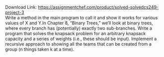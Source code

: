 Download Link: https://assignmentchef.com/product/solved-solvedcs249-project-3
<br>
Write a method in the main program to call it and show it works for various values of X and Y.In Chapter 8, “Binary Trees,” we’ll look at binary trees, where every branch has (potentially) exactly two sub-branches. Write a program that solves the knapsack problem for an arbitrary knapsack capacity and a series of weights (i.e., these should be input). Implement a recursive approach to showing all the teams that can be created from a group (n things taken k at a time).